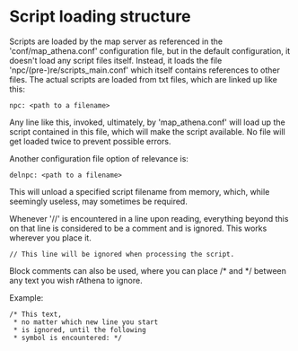 # Script loading structure
Scripts are loaded by the map server as referenced in the 'conf/map_athena.conf'
configuration file, but in the default configuration, it doesn't load any script
files itself. Instead, it loads the file 'npc/(pre-)re/scripts_main.conf' which itself
contains references to other files. The actual scripts are loaded from txt
files, which are linked up like this:

```
npc: <path to a filename>
```

Any line like this, invoked, ultimately, by 'map_athena.conf' will load up the
script contained in this file, which will make the script available. No file
will get loaded twice to prevent possible errors.

Another configuration file option of relevance is:
```
delnpc: <path to a filename>
```
This will unload a specified script filename from memory, which, while
seemingly useless, may sometimes be required.

Whenever '//' is encountered in a line upon reading, everything beyond this on
that line is considered to be a comment and is ignored. This works wherever you
place it.
```
// This line will be ignored when processing the script.
```
Block comments can also be used, where you can place /* and */ between any text you
wish rAthena to ignore.

Example:
```
/* This text,
 * no matter which new line you start
 * is ignored, until the following
 * symbol is encountered: */
```